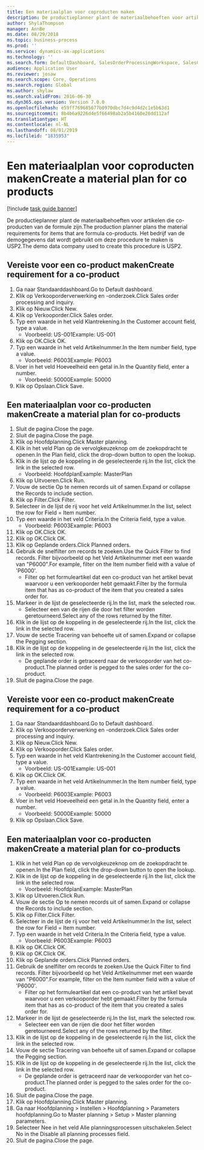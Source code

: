 ```yaml
---
title: Een materiaalplan voor coproducten maken
description: De productieplanner plant de materiaalbehoeften voor artikelen die co-producten van de formule zijn.
author: ShylaThompson
manager: AnnBe
ms.date: 08/29/2018
ms.topic: business-process
ms.prod: ''
ms.service: dynamics-ax-applications
ms.technology: ''
ms.search.form: DefaultDashboard, SalesOrderProcessingWorkspace, SalesCreateOrder, SalesTable, ReqCreatePlanWorkspace, ReqTransPlanCard, SysQueryForm, ReqTransPo
audience: Application User
ms.reviewer: josaw
ms.search.scope: Core, Operations
ms.search.region: Global
ms.author: shylaw
ms.search.validFrom: 2016-06-30
ms.dyn365.ops.version: Version 7.0.0
ms.openlocfilehash: e59ff769685677b0970dbc7d4c9d4d2c1e5b63d1
ms.sourcegitcommit: 8b4b6a9226d4e5f66498ab2a5b4160e26dd112af
ms.translationtype: HT
ms.contentlocale: nl-NL
ms.lasthandoff: 08/01/2019
ms.locfileid: "1835953"
---
```

# <a name="create-a-material-plan-for-co-products"></a><span data-ttu-id="6002e-103">Een materiaalplan voor coproducten maken</span><span class="sxs-lookup"><span data-stu-id="6002e-103">Create a material plan for co products</span></span>

[!include [task guide banner](../../includes/task-guide-banner.md)]

<span data-ttu-id="6002e-104">De productieplanner plant de materiaalbehoeften voor artikelen die co-producten van de formule zijn.</span><span class="sxs-lookup"><span data-stu-id="6002e-104">The production planner plans the material requirements for items that are formula co-products.</span></span> <span data-ttu-id="6002e-105">Het bedrijf van de demogegevens dat wordt gebruikt om deze procedure te maken is USP2.</span><span class="sxs-lookup"><span data-stu-id="6002e-105">The demo data company used to create this procedure is USP2.</span></span>


## <a name="create-requirement-for-a-co-product"></a><span data-ttu-id="6002e-106">Vereiste voor een co-product maken</span><span class="sxs-lookup"><span data-stu-id="6002e-106">Create requirement for a co-product</span></span>
1. <span data-ttu-id="6002e-107">Ga naar Standaarddashboard.</span><span class="sxs-lookup"><span data-stu-id="6002e-107">Go to Default dashboard.</span></span>
2. <span data-ttu-id="6002e-108">Klik op Verkooporderverwerking en -onderzoek.</span><span class="sxs-lookup"><span data-stu-id="6002e-108">Click Sales order processing and inquiry.</span></span>
3. <span data-ttu-id="6002e-109">Klik op Nieuw.</span><span class="sxs-lookup"><span data-stu-id="6002e-109">Click New.</span></span>
4. <span data-ttu-id="6002e-110">Klik op Verkooporder.</span><span class="sxs-lookup"><span data-stu-id="6002e-110">Click Sales order.</span></span>
5. <span data-ttu-id="6002e-111">Typ een waarde in het veld Klantrekening.</span><span class="sxs-lookup"><span data-stu-id="6002e-111">In the Customer account field, type a value.</span></span>
    * <span data-ttu-id="6002e-112">Voorbeeld: US-001</span><span class="sxs-lookup"><span data-stu-id="6002e-112">Example: US-001</span></span>  
6. <span data-ttu-id="6002e-113">Klik op OK.</span><span class="sxs-lookup"><span data-stu-id="6002e-113">Click OK.</span></span>
7. <span data-ttu-id="6002e-114">Typ een waarde in het veld Artikelnummer.</span><span class="sxs-lookup"><span data-stu-id="6002e-114">In the Item number field, type a value.</span></span>
    * <span data-ttu-id="6002e-115">Voorbeeld: P6003</span><span class="sxs-lookup"><span data-stu-id="6002e-115">Example: P6003</span></span>  
8. <span data-ttu-id="6002e-116">Voer in het veld Hoeveelheid een getal in.</span><span class="sxs-lookup"><span data-stu-id="6002e-116">In the Quantity field, enter a number.</span></span>
    * <span data-ttu-id="6002e-117">Voorbeeld: 50000</span><span class="sxs-lookup"><span data-stu-id="6002e-117">Example: 50000</span></span>  
9. <span data-ttu-id="6002e-118">Klik op Opslaan.</span><span class="sxs-lookup"><span data-stu-id="6002e-118">Click Save.</span></span>

## <a name="create-a-material-plan-for-co-products"></a><span data-ttu-id="6002e-119">Een materiaalplan voor co-producten maken</span><span class="sxs-lookup"><span data-stu-id="6002e-119">Create a material plan for co-products</span></span>
1. <span data-ttu-id="6002e-120">Sluit de pagina.</span><span class="sxs-lookup"><span data-stu-id="6002e-120">Close the page.</span></span>
2. <span data-ttu-id="6002e-121">Sluit de pagina.</span><span class="sxs-lookup"><span data-stu-id="6002e-121">Close the page.</span></span>
3. <span data-ttu-id="6002e-122">Klik op Hoofdplanning.</span><span class="sxs-lookup"><span data-stu-id="6002e-122">Click Master planning.</span></span>
4. <span data-ttu-id="6002e-123">Klik in het veld Plan op de vervolgkeuzeknop om de zoekopdracht te openen.</span><span class="sxs-lookup"><span data-stu-id="6002e-123">In the Plan field, click the drop-down button to open the lookup.</span></span>
5. <span data-ttu-id="6002e-124">Klik in de lijst op de koppeling in de geselecteerde rij.</span><span class="sxs-lookup"><span data-stu-id="6002e-124">In the list, click the link in the selected row.</span></span>
    * <span data-ttu-id="6002e-125">Voorbeeld: Hoofdplan</span><span class="sxs-lookup"><span data-stu-id="6002e-125">Example: MasterPlan</span></span>  
6. <span data-ttu-id="6002e-126">Klik op Uitvoeren.</span><span class="sxs-lookup"><span data-stu-id="6002e-126">Click Run.</span></span>
7. <span data-ttu-id="6002e-127">Vouw de sectie Op te nemen records uit of samen.</span><span class="sxs-lookup"><span data-stu-id="6002e-127">Expand or collapse the Records to include section.</span></span>
8. <span data-ttu-id="6002e-128">Klik op Filter.</span><span class="sxs-lookup"><span data-stu-id="6002e-128">Click Filter.</span></span>
9. <span data-ttu-id="6002e-129">Selecteer in de lijst de rij voor het veld Artikelnummer.</span><span class="sxs-lookup"><span data-stu-id="6002e-129">In the list, select the row for Field = Item number.</span></span>
10. <span data-ttu-id="6002e-130">Typ een waarde in het veld Criteria.</span><span class="sxs-lookup"><span data-stu-id="6002e-130">In the Criteria field, type a value.</span></span>
    * <span data-ttu-id="6002e-131">Voorbeeld: P6003</span><span class="sxs-lookup"><span data-stu-id="6002e-131">Example: P6003</span></span>  
11. <span data-ttu-id="6002e-132">Klik op OK.</span><span class="sxs-lookup"><span data-stu-id="6002e-132">Click OK.</span></span>
12. <span data-ttu-id="6002e-133">Klik op OK.</span><span class="sxs-lookup"><span data-stu-id="6002e-133">Click OK.</span></span>
13. <span data-ttu-id="6002e-134">Klik op Geplande orders.</span><span class="sxs-lookup"><span data-stu-id="6002e-134">Click Planned orders.</span></span>
14. <span data-ttu-id="6002e-135">Gebruik de snelfilter om records te zoeken.</span><span class="sxs-lookup"><span data-stu-id="6002e-135">Use the Quick Filter to find records.</span></span> <span data-ttu-id="6002e-136">Filter bijvoorbeeld op het Veld Artikelnummer met een waarde van "P6000".</span><span class="sxs-lookup"><span data-stu-id="6002e-136">For example, filter on the Item number field with a value of 'P6000'.</span></span>
    * <span data-ttu-id="6002e-137">Filter op het formuleartikel dat een co-product van het artikel bevat waarvoor u een verkooporder hebt gemaakt.</span><span class="sxs-lookup"><span data-stu-id="6002e-137">Filter by the formula item that has as co-product of the item that you created a sales order for.</span></span>  
15. <span data-ttu-id="6002e-138">Markeer in de lijst de geselecteerde rij.</span><span class="sxs-lookup"><span data-stu-id="6002e-138">In the list, mark the selected row.</span></span>
    * <span data-ttu-id="6002e-139">Selecteer een van de rijen die door het filter worden geretourneerd.</span><span class="sxs-lookup"><span data-stu-id="6002e-139">Select any of the rows returned by the filter.</span></span>  
16. <span data-ttu-id="6002e-140">Klik in de lijst op de koppeling in de geselecteerde rij.</span><span class="sxs-lookup"><span data-stu-id="6002e-140">In the list, click the link in the selected row.</span></span>
17. <span data-ttu-id="6002e-141">Vouw de sectie Tracering van behoefte uit of samen.</span><span class="sxs-lookup"><span data-stu-id="6002e-141">Expand or collapse the Pegging section.</span></span>
18. <span data-ttu-id="6002e-142">Klik in de lijst op de koppeling in de geselecteerde rij.</span><span class="sxs-lookup"><span data-stu-id="6002e-142">In the list, click the link in the selected row.</span></span>
    * <span data-ttu-id="6002e-143">De geplande order is getraceerd naar de verkooporder van het co-product.</span><span class="sxs-lookup"><span data-stu-id="6002e-143">The planned order is pegged to the sales order for the co-product.</span></span>  
19. <span data-ttu-id="6002e-144">Sluit de pagina.</span><span class="sxs-lookup"><span data-stu-id="6002e-144">Close the page.</span></span>

## <a name="create-requirement-for-a-co-product"></a><span data-ttu-id="6002e-145">Vereiste voor een co-product maken</span><span class="sxs-lookup"><span data-stu-id="6002e-145">Create requirement for a co-product</span></span>
1. <span data-ttu-id="6002e-146">Ga naar Standaarddashboard.</span><span class="sxs-lookup"><span data-stu-id="6002e-146">Go to Default dashboard.</span></span>
2. <span data-ttu-id="6002e-147">Klik op Verkooporderverwerking en -onderzoek.</span><span class="sxs-lookup"><span data-stu-id="6002e-147">Click Sales order processing and inquiry.</span></span>
3. <span data-ttu-id="6002e-148">Klik op Nieuw.</span><span class="sxs-lookup"><span data-stu-id="6002e-148">Click New.</span></span>
4. <span data-ttu-id="6002e-149">Klik op Verkooporder.</span><span class="sxs-lookup"><span data-stu-id="6002e-149">Click Sales order.</span></span>
5. <span data-ttu-id="6002e-150">Typ een waarde in het veld Klantrekening.</span><span class="sxs-lookup"><span data-stu-id="6002e-150">In the Customer account field, type a value.</span></span>
    * <span data-ttu-id="6002e-151">Voorbeeld: US-001</span><span class="sxs-lookup"><span data-stu-id="6002e-151">Example: US-001</span></span>  
6. <span data-ttu-id="6002e-152">Klik op OK.</span><span class="sxs-lookup"><span data-stu-id="6002e-152">Click OK.</span></span>
7. <span data-ttu-id="6002e-153">Typ een waarde in het veld Artikelnummer.</span><span class="sxs-lookup"><span data-stu-id="6002e-153">In the Item number field, type a value.</span></span>
    * <span data-ttu-id="6002e-154">Voorbeeld: P6003</span><span class="sxs-lookup"><span data-stu-id="6002e-154">Example: P6003</span></span>  
8. <span data-ttu-id="6002e-155">Voer in het veld Hoeveelheid een getal in.</span><span class="sxs-lookup"><span data-stu-id="6002e-155">In the Quantity field, enter a number.</span></span>
    * <span data-ttu-id="6002e-156">Voorbeeld: 50000</span><span class="sxs-lookup"><span data-stu-id="6002e-156">Example: 50000</span></span>  
9. <span data-ttu-id="6002e-157">Klik op Opslaan.</span><span class="sxs-lookup"><span data-stu-id="6002e-157">Click Save.</span></span>

## <a name="create-a-material-plan-for-co-products"></a><span data-ttu-id="6002e-158">Een materiaalplan voor co-producten maken</span><span class="sxs-lookup"><span data-stu-id="6002e-158">Create a material plan for co-products</span></span>
1. <span data-ttu-id="6002e-159">Klik in het veld Plan op de vervolgkeuzeknop om de zoekopdracht te openen.</span><span class="sxs-lookup"><span data-stu-id="6002e-159">In the Plan field, click the drop-down button to open the lookup.</span></span>
2. <span data-ttu-id="6002e-160">Klik in de lijst op de koppeling in de geselecteerde rij.</span><span class="sxs-lookup"><span data-stu-id="6002e-160">In the list, click the link in the selected row.</span></span>
    * <span data-ttu-id="6002e-161">Voorbeeld: Hoofdplan</span><span class="sxs-lookup"><span data-stu-id="6002e-161">Example: MasterPlan</span></span>  
3. <span data-ttu-id="6002e-162">Klik op Uitvoeren.</span><span class="sxs-lookup"><span data-stu-id="6002e-162">Click Run.</span></span>
4. <span data-ttu-id="6002e-163">Vouw de sectie Op te nemen records uit of samen.</span><span class="sxs-lookup"><span data-stu-id="6002e-163">Expand or collapse the Records to include section.</span></span>
5. <span data-ttu-id="6002e-164">Klik op Filter.</span><span class="sxs-lookup"><span data-stu-id="6002e-164">Click Filter.</span></span>
6. <span data-ttu-id="6002e-165">Selecteer in de lijst de rij voor het veld Artikelnummer.</span><span class="sxs-lookup"><span data-stu-id="6002e-165">In the list, select the row for Field = Item number.</span></span>
7. <span data-ttu-id="6002e-166">Typ een waarde in het veld Criteria.</span><span class="sxs-lookup"><span data-stu-id="6002e-166">In the Criteria field, type a value.</span></span>
    * <span data-ttu-id="6002e-167">Voorbeeld: P6003</span><span class="sxs-lookup"><span data-stu-id="6002e-167">Example: P6003</span></span>  
8. <span data-ttu-id="6002e-168">Klik op OK.</span><span class="sxs-lookup"><span data-stu-id="6002e-168">Click OK.</span></span>
9. <span data-ttu-id="6002e-169">Klik op OK.</span><span class="sxs-lookup"><span data-stu-id="6002e-169">Click OK.</span></span>
10. <span data-ttu-id="6002e-170">Klik op Geplande orders.</span><span class="sxs-lookup"><span data-stu-id="6002e-170">Click Planned orders.</span></span>
11. <span data-ttu-id="6002e-171">Gebruik de snelfilter om records te zoeken.</span><span class="sxs-lookup"><span data-stu-id="6002e-171">Use the Quick Filter to find records.</span></span> <span data-ttu-id="6002e-172">Filter bijvoorbeeld op het Veld Artikelnummer met een waarde van "P6000".</span><span class="sxs-lookup"><span data-stu-id="6002e-172">For example, filter on the Item number field with a value of 'P6000'.</span></span>
    * <span data-ttu-id="6002e-173">Filter op het formuleartikel dat een co-product van het artikel bevat waarvoor u een verkooporder hebt gemaakt.</span><span class="sxs-lookup"><span data-stu-id="6002e-173">Filter by the formula item that has as co-product of the item that you created a sales order for.</span></span>  
12. <span data-ttu-id="6002e-174">Markeer in de lijst de geselecteerde rij.</span><span class="sxs-lookup"><span data-stu-id="6002e-174">In the list, mark the selected row.</span></span>
    * <span data-ttu-id="6002e-175">Selecteer een van de rijen die door het filter worden geretourneerd.</span><span class="sxs-lookup"><span data-stu-id="6002e-175">Select any of the rows returned by the filter.</span></span>  
13. <span data-ttu-id="6002e-176">Klik in de lijst op de koppeling in de geselecteerde rij.</span><span class="sxs-lookup"><span data-stu-id="6002e-176">In the list, click the link in the selected row.</span></span>
14. <span data-ttu-id="6002e-177">Vouw de sectie Tracering van behoefte uit of samen.</span><span class="sxs-lookup"><span data-stu-id="6002e-177">Expand or collapse the Pegging section.</span></span>
15. <span data-ttu-id="6002e-178">Klik in de lijst op de koppeling in de geselecteerde rij.</span><span class="sxs-lookup"><span data-stu-id="6002e-178">In the list, click the link in the selected row.</span></span>
    * <span data-ttu-id="6002e-179">De geplande order is getraceerd naar de verkooporder van het co-product.</span><span class="sxs-lookup"><span data-stu-id="6002e-179">The planned order is pegged to the sales order for the co-product.</span></span>  
16. <span data-ttu-id="6002e-180">Sluit de pagina.</span><span class="sxs-lookup"><span data-stu-id="6002e-180">Close the page.</span></span>
17. <span data-ttu-id="6002e-181">Klik op Hoofdplanning.</span><span class="sxs-lookup"><span data-stu-id="6002e-181">Click Master planning.</span></span>
18. <span data-ttu-id="6002e-182">Ga naar Hoofdplanning > Instellen > Hoofdplanning > Parameters hoofdplanning.</span><span class="sxs-lookup"><span data-stu-id="6002e-182">Go to Master planning > Setup > Master planning parameters.</span></span>
19. <span data-ttu-id="6002e-183">Selecteer Nee in het veld Alle planningsprocessen uitschakelen.</span><span class="sxs-lookup"><span data-stu-id="6002e-183">Select No in the Disable all planning processes field.</span></span>
20. <span data-ttu-id="6002e-184">Sluit de pagina.</span><span class="sxs-lookup"><span data-stu-id="6002e-184">Close the page.</span></span>


